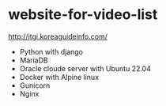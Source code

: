 # website-for-video-list

http://jtgi.koreaguideinfo.com/

- Python with django
- MariaDB
- Oracle cloude server with Ubuntu 22.04
- Docker with Alpine linux
- Gunicorn
- Nginx

